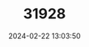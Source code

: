 ---
title: "31928"
category: "Shorea sagittata"
draft: false
date: 2024-02-22 13:03:50
languages:
  English: ["Light Red Meranti"]
---